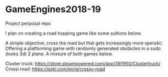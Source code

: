 # GameEngines2018-19
Project perposal repo

I plan on creating a road hopping game like some sultions below. 

A simple objective, cross the road but that gets increasingly more speratic. Offering a platforming game with randomly generated obstacles in a sudo (looks 3d) 2 plane. A mixture of both games below. 

Cluster truck: https://store.steampowered.com/app/397950/Clustertruck/
Crossi road: https://poki.com/en/g/crossy-road
